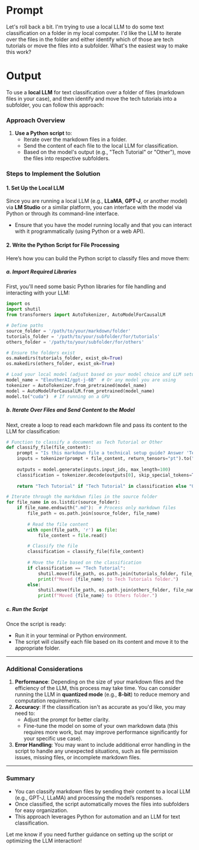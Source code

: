 # Prompt

Let's roll back a bit. I'm trying to use a local LLM to do some text classification on a folder in my local computer. I'd like the LLM to iterate over the files in the folder and either identify which of those are tech tutorials or move the files into a subfolder. What's the easiest way to make this work?

# Output

To use a **local LLM** for text classification over a folder of files (markdown files in your case), and then identify and move the tech tutorials into a subfolder, you can follow this approach:

### Approach Overview

1. **Use a Python script** to:
   - Iterate over the markdown files in a folder.
   - Send the content of each file to the local LLM for classification.
   - Based on the model's output (e.g., "Tech Tutorial" or "Other"), move the files into respective subfolders.

### Steps to Implement the Solution

#### 1. Set Up the Local LLM

Since you are running a local LLM (e.g., **LLaMA**, **GPT-J**, or another model) via **LM Studio** or a similar platform, you can interface with the model via Python or through its command-line interface.

- Ensure that you have the model running locally and that you can interact with it programmatically (using Python or a web API).

#### 2. Write the Python Script for File Processing

Here’s how you can build the Python script to classify files and move them:

##### a. Import Required Libraries

First, you'll need some basic Python libraries for file handling and interacting with your LLM:

```python
import os
import shutil
from transformers import AutoTokenizer, AutoModelForCausalLM

# Define paths
source_folder = '/path/to/your/markdown/folder'
tutorials_folder = '/path/to/your/subfolder/for/tutorials'
others_folder = '/path/to/your/subfolder/for/others'

# Ensure the folders exist
os.makedirs(tutorials_folder, exist_ok=True)
os.makedirs(others_folder, exist_ok=True)

# Load your local model (adjust based on your model choice and LLM setup)
model_name = "EleutherAI/gpt-j-6B"  # Or any model you are using
tokenizer = AutoTokenizer.from_pretrained(model_name)
model = AutoModelForCausalLM.from_pretrained(model_name)
model.to("cuda")  # If running on a GPU
```

##### b. Iterate Over Files and Send Content to the Model

Next, create a loop to read each markdown file and pass its content to the LLM for classification:

```python
# Function to classify a document as Tech Tutorial or Other
def classify_file(file_content):
    prompt = "Is this markdown file a technical setup guide? Answer 'Tech Tutorial' or 'Other':\n\n"
    inputs = tokenizer(prompt + file_content, return_tensors="pt").to("cuda")
    
    outputs = model.generate(inputs.input_ids, max_length=100)
    classification = tokenizer.decode(outputs[0], skip_special_tokens=True)
    
    return "Tech Tutorial" if "Tech Tutorial" in classification else "Other"

# Iterate through the markdown files in the source folder
for file_name in os.listdir(source_folder):
    if file_name.endswith(".md"):  # Process only markdown files
        file_path = os.path.join(source_folder, file_name)
        
        # Read the file content
        with open(file_path, 'r') as file:
            file_content = file.read()

        # Classify the file
        classification = classify_file(file_content)
        
        # Move the file based on the classification
        if classification == "Tech Tutorial":
            shutil.move(file_path, os.path.join(tutorials_folder, file_name))
            print(f"Moved {file_name} to Tech Tutorials folder.")
        else:
            shutil.move(file_path, os.path.join(others_folder, file_name))
            print(f"Moved {file_name} to Others folder.")
```

##### c. Run the Script

Once the script is ready:

- Run it in your terminal or Python environment.
- The script will classify each file based on its content and move it to the appropriate folder.

---

### Additional Considerations

1. **Performance**: Depending on the size of your markdown files and the efficiency of the LLM, this process may take time. You can consider running the LLM in **quantized mode** (e.g., **8-bit**) to reduce memory and computation requirements.
2. **Accuracy**: If the classification isn't as accurate as you'd like, you may need to:
   - Adjust the prompt for better clarity.
   - Fine-tune the model on some of your own markdown data (this requires more work, but may improve performance significantly for your specific use case).
3. **Error Handling**: You may want to include additional error handling in the script to handle any unexpected situations, such as file permission issues, missing files, or incomplete markdown files.

---

### Summary

- You can classify markdown files by sending their content to a local LLM (e.g., GPT-J, LLaMA) and processing the model’s responses.
- Once classified, the script automatically moves the files into subfolders for easy organization.
- This approach leverages Python for automation and an LLM for text classification.

Let me know if you need further guidance on setting up the script or optimizing the LLM interaction!
